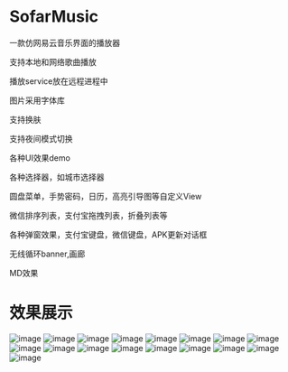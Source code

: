 # SofarMusic
一款仿网易云音乐界面的播放器

支持本地和网络歌曲播放

播放service放在远程进程中

图片采用字体库

支持换肤

支持夜间模式切换


各种UI效果demo

各种选择器，如城市选择器

圆盘菜单，手势密码，日历，高亮引导图等自定义View

微信排序列表，支付宝拖拽列表，折叠列表等

各种弹窗效果，支付宝键盘，微信键盘，APK更新对话框

无线循环banner,画廊

MD效果


# 效果展示

![image](https://raw.githubusercontent.com/hustersf/SofarMusic/master/picture/榜单页面.jpg)
![image](https://raw.githubusercontent.com/hustersf/SofarMusic/master/picture/本地音乐.jpg)
![image](https://raw.githubusercontent.com/hustersf/SofarMusic/master/picture/播放界面.jpg)
![image](https://raw.githubusercontent.com/hustersf/SofarMusic/master/picture/查询列表.jpg)
![image](https://raw.githubusercontent.com/hustersf/SofarMusic/master/picture/歌词界面.jpg)
![image](https://raw.githubusercontent.com/hustersf/SofarMusic/master/picture/歌曲列表界面.jpg)
![image](https://raw.githubusercontent.com/hustersf/SofarMusic/master/picture/换肤界面.jpg)
![image](https://raw.githubusercontent.com/hustersf/SofarMusic/master/picture/任意颜色换肤.jpg)
![image](https://raw.githubusercontent.com/hustersf/SofarMusic/master/picture/日间模式.jpg)
![image](https://raw.githubusercontent.com/hustersf/SofarMusic/master/picture/夜间模式.jpg)
![image](https://raw.githubusercontent.com/hustersf/SofarMusic/master/picture/常见UI效果.jpg)
![image](https://raw.githubusercontent.com/hustersf/SofarMusic/master/picture/查询列表.jpg)
![image](https://raw.githubusercontent.com/hustersf/SofarMusic/master/picture/拖拽列表.jpg)
![image](https://raw.githubusercontent.com/hustersf/SofarMusic/master/picture/折叠列表.jpg)
![image](https://raw.githubusercontent.com/hustersf/SofarMusic/master/picture/微信键盘.jpg)
![image](https://raw.githubusercontent.com/hustersf/SofarMusic/master/picture/支付宝键盘.jpg)
![image](https://raw.githubusercontent.com/hustersf/SofarMusic/master/picture/日历.jpg)

